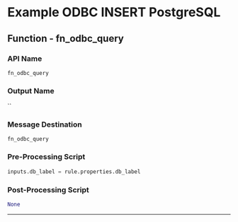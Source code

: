 <!--
    DO NOT MANUALLY EDIT THIS FILE
    THIS FILE IS AUTOMATICALLY GENERATED WITH resilient-sdk codegen
-->

# Example ODBC INSERT PostgreSQL

## Function - fn_odbc_query

### API Name
`fn_odbc_query`

### Output Name
``

### Message Destination
`fn_odbc_query`

### Pre-Processing Script
```python
inputs.db_label = rule.properties.db_label
```

### Post-Processing Script
```python
None
```

---

